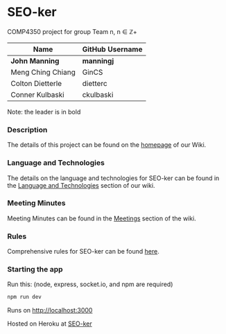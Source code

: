 # SEO-ker
COMP4350 project for group Team n, n ∈ ℤ+

| Name | GitHub Username 
| --- | --- 
| **John Manning** | **manningj**
| Meng Ching Chiang | GinCS 
| Colton Dietterle | dietterc
| Conner Kulbaski | ckulbaski

Note: the leader is in bold

### Description
The details of this project can be found on the [homepage](https://github.com/dietterc/SEO-ker/wiki) of our Wiki.

### Language and Technologies
The details on the language and technologies for SEO-ker can be found in the [Language and Technologies](https://github.com/dietterc/SEO-ker/wiki/Language-and-Technologies) section of our wiki.

### Meeting Minutes
Meeting Minutes can be found in the [Meetings](https://github.com/dietterc/SEO-ker/wiki/Meetings) section of the wiki.

### Rules
Comprehensive rules for SEO-ker can be found [here](https://github.com/dietterc/SEO-ker/wiki/Rules).


### Starting the app

Run this: (node, express, socket.io, and npm are required)
 
```bash
npm run dev
```
Runs on [http://localhost:3000](http://localhost:3000)

Hosted on Heroku at [SEO-ker](https://seoker.herokuapp.com/)
